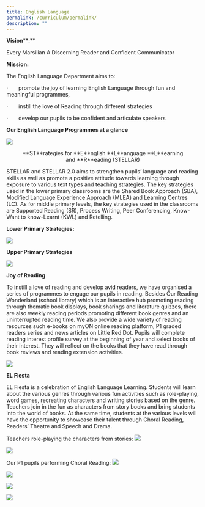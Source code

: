 ```yaml
---
title: English Language
permalink: /curriculum/permalink/
description: ""
---
```

**Vision****:**

Every Marsilian A Discerning Reader and Confident Communicator

**Mission:**

The English Language Department aims to:

·       promote the joy of learning English Language through fun and meaningful programmes,

·       instill the love of Reading through different strategies

·       develop our pupils to be confident and articulate speakers

**Our English Language Programmes at a glance**

![](/images/EL1.jpg)

<center>**ST**rategies for **E**nglish **L**anguage **L**earning and **R**eading (STELLAR)</center>

STELLAR and STELLAR 2.0 aims to strengthen pupils’ language and reading skills as well as promote a positive attitude towards learning through exposure to various text types and teaching strategies. The key strategies used in the lower primary classrooms are the Shared Book Approach (SBA), Modified Language Experience Approach (MLEA) and Learning Centres (LC). As for middle primary levels, the key strategies used in the classrooms are Supported Reading (SR), Process Writing, Peer Conferencing, Know-Want to know-Learnt (KWL) and Retelling.

**Lower Primary Strategies:**

![](/images/EL%202.png)

**Upper Primary Strategies**

![](/images/EL%203.png)

**Joy of Reading**

To instill a love of reading and develop avid readers, we have organised a series of programmes to engage our pupils in reading. Besides Our Reading Wonderland (school library) which is an interactive hub promoting reading through thematic book displays, book sharings and literature quizzes, there are also weekly reading periods promoting different book genres and an uninterrupted reading time. We also provide a wide variety of reading resources such e-books on myON online reading platform, P1 graded readers series and news articles on Little Red Dot. Pupils will complete reading interest profile survey at the beginning of year and select books of their interest. They will reflect on the books that they have read through book reviews and reading extension activities.

![](/images/EL4.png)

**EL Fiesta**  

EL Fiesta is a celebration of English Language Learning. Students will learn about the various genres through various fun activities such as role-playing, word games, recreating characters and writing stories based on the genre. Teachers join in the fun as characters from story books and bring students into the world of books. At the same time, students at the various levels will have the opportunity to showcase their talent through Choral Reading, Readers’ Theatre and Speech and Drama.

Teachers role-playing the characters from stories:
![](/images/EL5.png)

![](/images/EL6.png)

Our P1 pupils performing Choral Reading:
![](/images/EL7.png)

![](/images/EL8.png)

![](/images/EL9.png)

![](/images/EL10.png)
